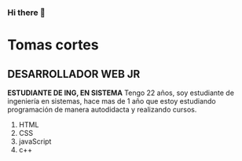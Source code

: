 ### Hi there 👋

# Tomas cortes
## DESARROLLADOR WEB JR
**ESTUDIANTE DE ING, EN SISTEMA**
Tengo 22 años, soy estudiante de ingeniería en sistemas, hace mas de 1 año que estoy
estudiando programación de manera autodidacta y realizando cursos.
1. HTML
1. CSS
1. javaScript
1. c++

